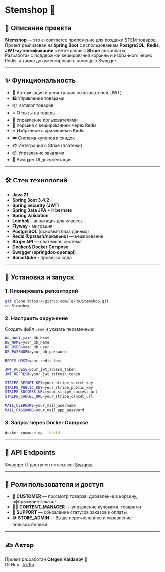 # Stemshop 🛒

## 📌 Описание проекта
**Stemshop** — это e-commerce приложение для продажи STEM-товаров.  
Проект реализован на **Spring Boot** с использованием **PostgreSQL**, **Redis**, **JWT-аутентификации** и интеграции с **Stripe** для оплаты.  
Разработан с поддержкой кеширования корзины и избранного через Redis, а также документирован с помощью Swagger.

---

## ✨ Функциональность
- 🔐 Авторизация и регистрация пользователей (JWT)
- 🛍️ Управление товарами
- 📦 Каталог товаров
- ⭐ Отзывы на товары
- 👥 Управление пользователями
- 🛒 Корзина с кешированием через Redis
- ⭐ Избранное с хранением в Redis
- 🎟️ Система купонов и скидок
- 💳 Интеграция с Stripe (платежи)
- 📦 Управление заказами
- 📖 Swagger UI документация

---

## 🛠 Стек технологий
- **Java 21**
- **Spring Boot 3.4.2**
- **Spring Security (JWT)**
- **Spring Data JPA + Hibernate**
- **Spring Validation**
- **Lombok** - аннотации для классов
- **Flyway** - миграция
- **PostgreSQL** (основная база данных)
- **Redis (Upstash/локально)** — кеширование
- **Stripe API** — платежная система
- **Docker & Docker Compose**
- **Swagger (springdoc-openapi)**
- **SonarQube** - проверка кода

---

## 🚀 Установка и запуск

### 1. Клонировать репозиторий
```bash
git clone https://github.com/Te7Ro/Stemshop.git
cd Stemshop
```

### 2. Настроить окружение
Создать файл `.env` и указать переменные:
```bash
DB_HOST=your_db_host
DB_NAME=your_db_name
DB_USER=your_db_user
DB_PASSWORD=your_db_password

REDIS_HOST=your_redis_host

JWT_ACCESS=your_jwt_access_token
JWT_REFRESH=your_jwt_refresh_token

STRIPE_SECRET_KEY=your_stripe_secret_key
STRIPE_PUBLIC_KEY=your_stripe_public_key
STRIPE_SUCCESS_URL=your_stripe_success_url
STRIPE_CANCEL_URL=your_stripe_cancel_url

MAIL_USERNAME=your_mail_username
MAIL_PASSWORD=your_mail_app_password
```

### 3. Запуск через Docker Compose
```bash
docker-compose up --build
```

---

## 📌 API Endpoints
Swagger UI доступен по ссылке: [Swagger](https://stemshop.onrender.com/swagger-ui/index.html)  

---

## 👥 Роли пользователя и доступ
- 👤 **CUSTOMER** — просмотр товаров, добавление в корзину, оформление заказов
- 🧑‍💻 **CONTENT_MANAGER** — управление купонами, товарами
- 💬 **SUPPORT** — обновление статусов заказов и оплаты
- 🛠 **STORE_ADMIN** — Выше перечисленное и управление пользователями

---

## ✍️ Автор
Проект разработан **Otegen Kaldanov** 🚀  
GitHub: [Te7Ro](https://github.com/Te7Ro)
